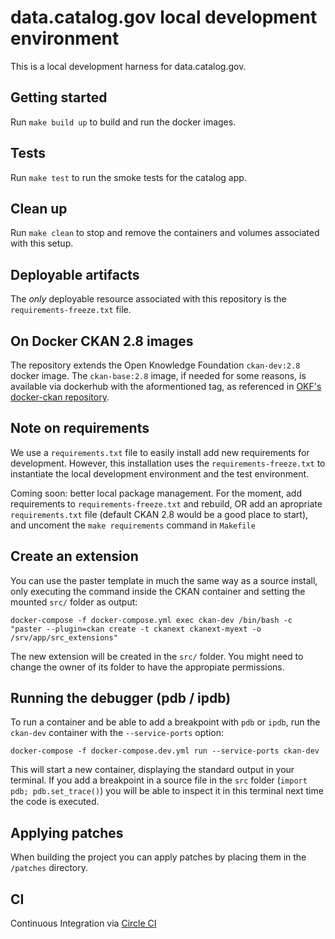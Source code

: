 # data.catalog.gov local development environment

This is a local development harness for data.catalog.gov.

## Getting started

Run `make build up` to build and run the docker images.

## Tests

Run `make test` to run the smoke tests for the catalog app.

## Clean up

Run `make clean` to stop and remove the containers and volumes associated with this setup.

## Deployable artifacts

The _only_  deployable resource associated with this repository is the `requirements-freeze.txt` file.

## On Docker CKAN 2.8 images

The repository extends the Open Knowledge Foundation `ckan-dev:2.8` docker image. The `ckan-base:2.8` image, if needed for some reasons, is available via dockerhub with the aformentioned tag, as referenced in [OKF's docker-ckan repository](https://github.com/okfn/docker-ckan).

## Note on requirements

We use a `requirements.txt` file to easily install add new requirements for development.
However, this installation uses the `requirements-freeze.txt` to instantiate the local development environment and the test environment.

Coming soon: better local package management. For the moment, add requirements to `requirements-freeze.txt` and rebuild, OR add an apropriate `requirements.txt` file (default CKAN 2.8 would be a good place to start), and uncoment the `make requirements` command in `Makefile`

## Create an extension

You can use the paster template in much the same way as a source install, only executing the command inside the CKAN container and setting the mounted `src/` folder as output:

    docker-compose -f docker-compose.yml exec ckan-dev /bin/bash -c "paster --plugin=ckan create -t ckanext ckanext-myext -o /srv/app/src_extensions"

The new extension will be created in the `src/` folder. You might need to change the owner of its folder to have the appropiate permissions.

## Running the debugger (pdb / ipdb)

To run a container and be able to add a breakpoint with `pdb` or `ipdb`, run the `ckan-dev` container with the `--service-ports` option:

    docker-compose -f docker-compose.dev.yml run --service-ports ckan-dev

This will start a new container, displaying the standard output in your terminal. If you add a breakpoint in a source file in the `src` folder (`import pdb; pdb.set_trace()`) you will be able to inspect it in this terminal next time the code is executed.

## Applying patches

When building the project you can apply patches by placing them in the `/patches` directory.

## CI

Continuous Integration via [Circle CI](https://app.circleci.com/pipelines/github/GSA/catalog.data.gov)

